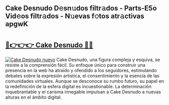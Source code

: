 ## Cake Desnudo D𝚎sn𝚞dos filtr𝚊dos - Parts-E5o Vid𝚎os filtr𝚊dos - N𝚞evas f𝚘tos atr𝚊ctivas apgwK

# <h2><a href="http://mbbw5v.tromn.icu/?c=Cake+Desnudo">🔗👉👉👉 Cake Desnudo 🔗🔗</a></h2>

[![Cake Desnudo nuevo](https://i.imgur.com/pEAQMta.gif)](http://mbbw5v.tromn.icu/?c=Cake+Desnudo)
Cake Desnudo, una figura compleja y esquiva, se resiste a la comprensión fácil. Su enfoque único para construir una presencia en la web ha atraído y ofendido a los seguidores, estimulando debates sobre la expresión artística, el consentimiento y la esencia de las comunidades virtuales. Aunque se desconoce su rumbo futuro, su papel en la redefinición de la esfera digital es incuestionable. La determinación inquebrantable y el carisma innegable impulsan a Cake Desnudo a nuevas alturas en el ámbito digital.
